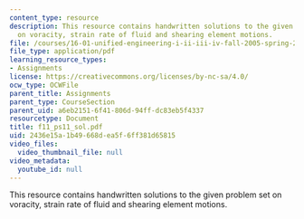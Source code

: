 ```yaml
---
content_type: resource
description: This resource contains handwritten solutions to the given problem set
  on voracity, strain rate of fluid and shearing element motions.
file: /courses/16-01-unified-engineering-i-ii-iii-iv-fall-2005-spring-2006/2436e15a1b49668dea5f6ff381d65815_f11_ps11_sol.pdf
file_type: application/pdf
learning_resource_types:
- Assignments
license: https://creativecommons.org/licenses/by-nc-sa/4.0/
ocw_type: OCWFile
parent_title: Assignments
parent_type: CourseSection
parent_uid: a6eb2151-6f41-806d-94ff-dc83eb5f4337
resourcetype: Document
title: f11_ps11_sol.pdf
uid: 2436e15a-1b49-668d-ea5f-6ff381d65815
video_files:
  video_thumbnail_file: null
video_metadata:
  youtube_id: null
---
```

This resource contains handwritten solutions to the given problem set on voracity, strain rate of fluid and shearing element motions.
